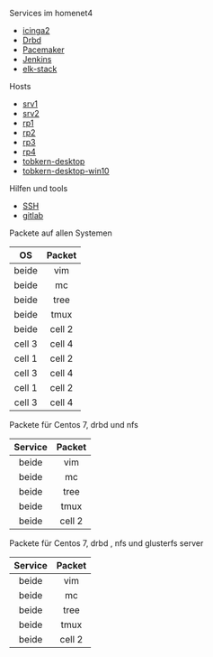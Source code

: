  Services im homenet4

* [icinga2](https://gitlab.com/tobkern1980/home-net4-environment/wikis/icinga2)
* [Drbd](https://gitlab.com/tobkern1980/home-net4-environment/wikis/drbd )
* [Pacemaker](https://gitlab.com/tobkern1980/home-net4-environment/wikis/pacemaker)
* [Jenkins](https://gitlab.com/tobkern1980/home-net4-environment/wikis/jenkins)
* [elk-stack](https://gitlab.com/tobkern1980/home-net4-environment/wikis/elk-stack)

Hosts
* [srv1](https://gitlab.com/tobkern1980/home-net4-environment/wikis/srv1)
* [srv2](https://gitlab.com/tobkern1980/home-net4-environment/wikis/srv2)
* [rp1](https://gitlab.com/tobkern1980/home-net4-environment/wikis/rp1)
* [rp2](https://gitlab.com/tobkern1980/home-net4-environment/wikis/rp2)
* [rp3](https://gitlab.com/tobkern1980/home-net4-environment/wikis/rp3)
* [rp4](https://gitlab.com/tobkern1980/home-net4-environment/wikis/rp4)
* [tobkern-desktop](tobkern-desktop)
* [tobkern-desktop-win10](tobkern-desktop-win10)

Hilfen und tools
* [SSH](https://gitlab.com/tobkern1980/home-net4-environment/wikis/arbeiten-mit-ssh)
* [gitlab](https://gitlab.com/tobkern1980/home-net4-environment/wikis/arbeiten-mit-gitlab)


Packete auf allen Systemen

| OS | Packet |
| :--------: | :--------: |
| beide   | vim     |
| beide   | mc      |
| beide   | tree   |
| beide   | tmux   |
| beide   | cell 2   |
| cell 3   | cell 4   |
| cell 1   | cell 2   |
| cell 3   | cell 4   |
| cell 1   | cell 2   |
| cell 3   | cell 4   |



Packete für Centos 7, drbd  und nfs


| Service | Packet |
| :--------: | :--------: |
| beide   | vim     |
| beide   | mc      |
| beide   | tree   |
| beide   | tmux   |
| beide   | cell 2   |

Packete für Centos 7, drbd , nfs und glusterfs server


| Service | Packet |
| :--------: | :--------: |
| beide   | vim     |
| beide   | mc      |
| beide   | tree   |
| beide   | tmux   |
| beide   | cell 2   |

